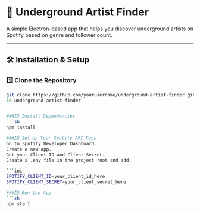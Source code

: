 # 🎵 Underground Artist Finder

A simple Electron-based app that helps you discover underground artists on Spotify based on genre and follower count.

---

## 🛠️ Installation & Setup

### 1️⃣ Clone the Repository
```sh
git clone https://github.com/yourusername/underground-artist-finder.git
cd underground-artist-finder


###2️⃣ Install Dependencies
```sh
npm install

###3️⃣ Set Up Your Spotify API Keys
Go to Spotify Developer Dashboard.
Create a new app.
Get your Client ID and Client Secret.
Create a .env file in the project root and add:

```ini
SPOTIFY_CLIENT_ID=your_client_id_here
SPOTIFY_CLIENT_SECRET=your_client_secret_here

###4️⃣ Run the App
```sh
npm start